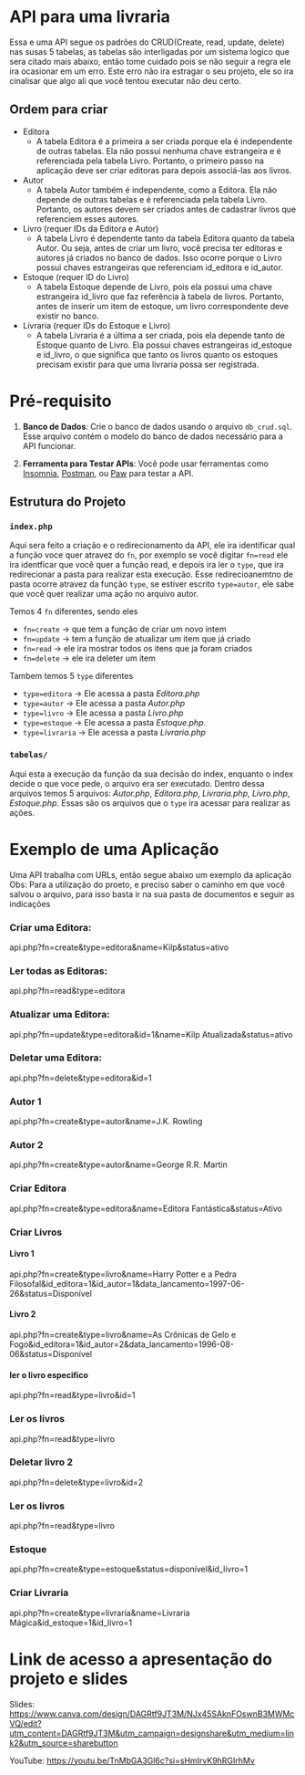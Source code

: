 # API para uma livraria
Essa e uma API segue os padrões do CRUD(Create, read, update, delete) nas susas 5 tabelas, as tabelas são interligadas por um sistema logico que sera citado mais abaixo, então tome cuidado pois se não seguir a regra ele ira ocasionar em um erro. Este erro não ira estragar o seu projeto, ele so ira cinalisar que algo ali que você tentou executar não deu certo.

## Ordem para criar
- Editora
  - A tabela Editora é a primeira a ser criada porque ela é independente de outras tabelas. Ela não possui nenhuma chave estrangeira e é referenciada pela tabela Livro. Portanto, o primeiro passo na aplicação deve ser criar editoras para depois associá-las aos livros.
- Autor
  - A tabela Autor também é independente, como a Editora. Ela não depende de outras tabelas e é referenciada pela tabela Livro. Portanto, os autores devem ser criados antes de cadastrar livros que referenciem esses autores.
- Livro (requer IDs da Editora e Autor)
  - A tabela Livro é dependente tanto da tabela Editora quanto da tabela Autor. Ou seja, antes de criar um livro, você precisa ter editoras e autores já criados no banco de dados. Isso ocorre porque o Livro possui chaves estrangeiras que referenciam id_editora e id_autor.
- Estoque (requer ID do Livro)
  - A tabela Estoque depende de Livro, pois ela possui uma chave estrangeira id_livro que faz referência à tabela de livros. Portanto, antes de inserir um item de estoque, um livro correspondente deve existir no banco.
- Livraria (requer IDs do Estoque e Livro)
  - A tabela Livraria é a última a ser criada, pois ela depende tanto de Estoque quanto de Livro. Ela possui chaves estrangeiras id_estoque e id_livro, o que significa que tanto os livros quanto os estoques precisam existir para que uma livraria possa ser registrada.

# Pré-requisito
1. **Banco de Dados**: Crie o banco de dados usando o arquivo `db_crud.sql`. Esse arquivo contém o modelo do banco de dados necessário para a API funcionar.

2. **Ferramenta para Testar APIs**: Você pode usar ferramentas como [Insomnia](https://insomnia.rest/), [Postman](https://www.postman.com/), ou [Paw](https://paw.cloud/) para testar a API.

## Estrutura do Projeto
### `index.php`
Aqui sera feito a criação e o redirecionamento da API, ele ira identificar qual a função voce quer atravez do `fn`, por exemplo se você digitar `fn=read` ele ira identficar que você quer a função read, e depois ira ler o `type`, que ira redirecionar a pasta para realizar esta execução.
Esse redirecioanemtno de pasta ocorre atravez da função `type`, se estiver escrito `type=autor`, ele sabe que você quer realizar uma ação no arquivo autor.

Temos 4 `fn` diferentes, sendo eles
- `fn=create` -> que tem a função de criar um novo intem
- `fn=update` -> tem a função de atualizar um item que já criado
- `fn=read` -> ele ira mostrar todos os itens que ja foram criados
- `fn=delete` -> ele ira deleter um item

Tambem temos 5 `type` diferentes
- `type=editora` -> Ele acessa a pasta *Editora.php*
- `type=autor` -> Ele acessa a pasta *Autor.php*
- `type=livro` -> Ele acessa a pasta *Livro.php*
- `type=estoque` -> Ele acessa a pasta *Estoque.php*.
- `type=livraria` -> Ele acessa a pasta *Livraria.php*
  
### `tabelas/`
Aqui esta a execução da função da sua decisão do index, enquanto o index decide o que voce pede, o arquivo era ser executado.
Dentro dessa arquivos temos 5 arquivos: *Autor.php*, *Editora.php*, *Livraria.php*, *Livro.php*, *Estoque.php*.
Essas são os arquivos que o `type` ira acessar para realizar as ações.


# Exemplo de uma Aplicação
Uma API trabalha com URLs, então segue abaixo um exemplo da aplicação
Obs: Para a utilização do proeto, e preciso saber o caminho em que você salvou o arquivo, para isso basta ir na sua pasta de documentos e seguir as indicações


### Criar uma Editora:
api.php?fn=create&type=editora&name=Kilp&status=ativo

### Ler todas as Editoras:
api.php?fn=read&type=editora

### Atualizar uma Editora:
api.php?fn=update&type=editora&id=1&name=Kilp Atualizada&status=ativo

### Deletar uma Editora:
api.php?fn=delete&type=editora&id=1

### Autor 1
api.php?fn=create&type=autor&name=J.K. Rowling

### Autor 2
api.php?fn=create&type=autor&name=George R.R. Martin

### Criar Editora
api.php?fn=create&type=editora&name=Editora Fantástica&status=Ativo

### Criar Livros
#### Livro 1
api.php?fn=create&type=livro&name=Harry Potter e a Pedra Filosofal&id_editora=1&id_autor=1&data_lancamento=1997-06-26&status=Disponível

#### Livro 2
api.php?fn=create&type=livro&name=As Crônicas de Gelo e Fogo&id_editora=1&id_autor=2&data_lancamento=1996-08-06&status=Disponível

#### ler o livro especifico
api.php?fn=read&type=livro&id=1

### Ler os livros 
api.php?fn=read&type=livro

### Deletar livro 2
api.php?fn=delete&type=livro&id=2

### Ler os livros 
api.php?fn=read&type=livro

### Estoque
api.php?fn=create&type=estoque&status=disponível&id_livro=1

### Criar Livraria
api.php?fn=create&type=livraria&name=Livraria Mágica&id_estoque=1&id_livro=1


# Link de acesso a apresentação do projeto e slides
Slides:
https://www.canva.com/design/DAGRtf9JT3M/NJx45SAknFOswnB3MWMcVQ/edit?utm_content=DAGRtf9JT3M&utm_campaign=designshare&utm_medium=link2&utm_source=sharebutton

YouTube:
https://youtu.be/TnMbGA3Gl6c?si=sHmIrvK9hRGIrhMv
